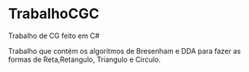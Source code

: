 # TrabalhoCGC
Trabalho de CG feito em C#

Trabalho que contém os algoritmos de Bresenham e DDA para fazer as formas de Reta,Retangulo, Triangulo e Circulo.
